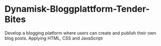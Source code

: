 # Dynamisk-Bloggplattform-Tender-Bites
Develop a blogging platform where users can create and publish their own blog posts. Applying HTML, CSS and JavaScript
